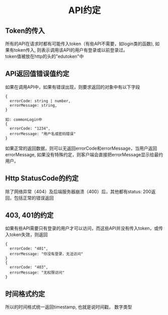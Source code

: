 # <center>API约定</center>
## Token的传入 
所有的API在请求时都有可能传入token（有些API不需要，如login类的函数), 如果有token传入, 则表示调用该API的用户有登录或以前登录过。  
token值被放在http的头的"edutoken"中
## API返回值错误值约定
如果在调用API中，如果有错误出现，则要求返回的对象中有以下字段
```
{
  errorCode: string | number,
  errorMessage: string,
}

如: commonLogin中
{
  errorCode: "1234",
  errorMessage: "用户名或密码错误"
}
```
如果正常的返回数据，则可以无返回errorCode和errorMessage，当用户返回errorMessage, 如果没有特殊约定，则客户端会直接把errorMessage显示给最约用户。

## Http StatusCode的约定
除了网络异常（404）及后端服务器崩溃（400）后，其他都有status: 200返回，包括正常的错误返回

## 403, 401的约定
如果有些API需要只有登录的用户才可以访问，而这些API并没有传入token，或传入token失效，则返回
```
{
  errorCode: "401",
  errorMessage: "你没有登录，无法访问"
}
{
  errorCode: "403",
  errorMessage: "无权限访问"
}
```
## 时间格式约定
所以的时间格式统一返回timestamp, 也就是说时间戳， 数字类型
